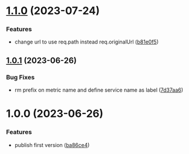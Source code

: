 # [1.1.0](https://github.com/juniorsdj/otel-express-metrics/compare/v1.0.1...v1.1.0) (2023-07-24)


### Features

* change url to use req.path instead req.originalUrl ([b81e0f5](https://github.com/juniorsdj/otel-express-metrics/commit/b81e0f5815f96649cb7f5c916d97fad237f94a6b))

## [1.0.1](https://github.com/juniorsdj/otel-express-metrics/compare/v1.0.0...v1.0.1) (2023-06-26)


### Bug Fixes

* rm prefix on metric name and define service name as label ([7d37aa6](https://github.com/juniorsdj/otel-express-metrics/commit/7d37aa6622d1c986cec9b153ad2004358a2b46bb))

# 1.0.0 (2023-06-26)


### Features

* publish first version ([ba86ce4](https://github.com/juniorsdj/otel-express-metrics/commit/ba86ce4b3951766a47cd1ed02c2f87e733471800))
